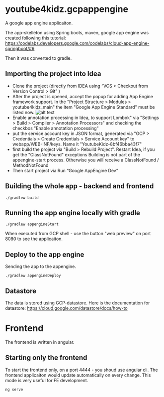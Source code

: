 # youtube4kidz.gcpappengine
A google app engine applicaiton.

The app-skelleton using Spring boots, maven, google app engine was created following this tutorial:
https://codelabs.developers.google.com/codelabs/cloud-app-engine-springboot/#9

Then it was converted to gradle.

## Importing the project into Idea
- Clone the project (directly from IDEA using  “VCS > Checkout from Version Control > Git” )
- After the project is opened, accept the popup for adding App Engine framework support. 
  In the "Project Structure > Modules > youtube4kidz_main" the item "Google App Engine Standard" must be listed now. ![alt text](https://lh3.googleusercontent.com/-g45_fzcF_vI/WxoxihMV8aI/AAAAAAAAALU/eSpwEfo4LbAcHNxffniVFISQrVTvQGXTwCHMYCw/s0/2018-06-08_09-34-33.png)
- Enable annotation processing in Idea, to support Lombok" via "Settings > Build > Compiler > Annotation Processors" and checking the checkbos "Enable annotation processing"
- put the service account key in JSON format, generated via "GCP > Credentials > Create Credentials > Service Account key" to webapp/WEB-INF/keys. Name it "YoutubeKidz-8bf46bba43f7"
- first build the project via "Build > Rebuild Project". Restart Idea, if you get the "ClassNotFound" exceptions
  Building is not part of the appengine-start process. Otherwise you will receive a ClassNotFound / MethodNotFound
- Then start project via Run “Google AppEngine Dev”

## Building the whole app - backend and frontend
```
./gradlew build
```


## Running the app engine locally with gradle
```
./gradlew appengineStart
```
When executed from GCP shell - use the button "web preview" on port 8080 to see the applicaiton.

## Deploy to the app engine 
Sending the app to the appengine.

```
./gradlew appengineDeploy
```


## Datastore
The data is stored using GCP-datastore. Here is the documentation for datastore: https://cloud.google.com/datastore/docs/how-to


# Frontend
The frontend is written in angular.

## Starting only the frontend
To start the frontend only, on a port 4444 - you shoud use angular cli.
The frontend applicaiton would update automatically on every change.
This mode is very useful for FE development.

```
ng serve
```
